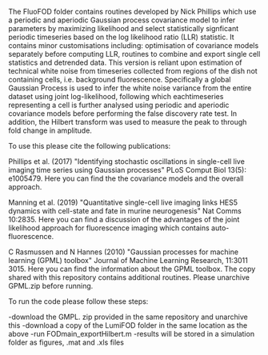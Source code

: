 The FluoFOD folder contains routines developed by Nick Phillips which use a periodic and aperiodic Gaussian process covariance model to infer parameters by maximizing likelihood and select statistically signficant periodic timeseries based on the log likelihood ratio (LLR) statistic. It contains minor customisations including: optimisation of covariance models separately before computing LLR, routines to combine and export single cell statistics and detrended data. This version is reliant upon estimation of technical white noise from timeseries collected from regions of the dish not containing cells, i.e. background fluorescence. Specifically a global Gaussian Process is used to infer the white noise variance from the entire dataset using joint log-likelihood, following which eachtimeseries representing a cell is further analysed using periodic and aperiodic covariance models before performing the false discovery rate test.
In addition, the Hilbert transform was used to measure the peak to through fold change in amplitude.

To use this please cite the following publications:

Phillips et al. (2017) "Identifying stochastic oscillations in single-cell live imaging time series using Gaussian processes" PLoS Comput Biol 13(5): e1005479. Here you can find the the covariance models and the overall approach.

Manning et al. (2019) "Quantitative single-cell live imaging links HES5 dynamics with cell-state and fate in murine neurogenesis" Nat Comms 10:2835. Here you can find a discussion of the advantages of the joint likelihood approach for fluorescence imaging which contains auto-fluorescence.   

C Rasmussen and N Hannes (2010) "Gaussian processes for machine learning (GPML) toolbox" Journal of Machine Learning Research, 11:3011 3015.  Here you can find the information about the GPML toolbox. The copy shared with this repository contains additional routines. Please unarchive GPML.zip before running.

To run the code please follow these steps:

-download the GMPL. zip provided in the same repository and unarchive this
-download a copy of the LumiFOD folder in the same location as the above
-run FODmain_exportHilbert.m
-results will be stored in a simulation folder as figures, .mat and .xls files
